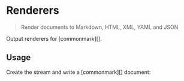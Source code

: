 # Renderers

<? @include readme/badges.md ?>

> Render documents to Markdown, HTML, XML, YAML and JSON

Output renderers for [commonmark][].

<? @include {=readme} install.md ?>

## Usage

Create the stream and write a [commonmark][] document:

<? @source {javascript=s/\.\.\/index/mkcat/gm} usage.js ?>

<? @include {=readme} example.md help.md ?>

<? @exec mkapi index.js --title=API --level=2 ?>
<? @include {=readme} license.md links.md ?>
